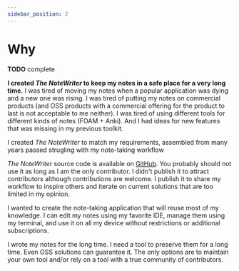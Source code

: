 ```yaml
---
sidebar_position: 2
---
```


# Why

**TODO** complete


**I created _The NoteWriter_ to keep my notes in a safe place for a very long time.** I was tired of moving my notes when a popular application was dying and a new one was rising. I was tired of putting my notes on commercial products (and OSS products with a commercial offering for the product to last is not acceptable to me neither). I was tired of using different tools for different kinds of notes (FOAM + Anki). And I had ideas for new features that was missing in my previous toolkit.

I created _The NoteWriter_ to match my requirements, assembled from many years passed strugling with my note-taking workflow

_The NoteWriter_ source code is available on [GitHub](https://github.com/julien-sobczak/the-notewriter). You probably should not use it as long as I am the only contributor. I didn't publish it to attract contributors although contributions are welcome. I publish it to share my workflow to inspire others and iterate on current solutions that are too limited in my opinion.

I wanted to create the note-taking application that will reuse most of my knowledge. I can edit my notes using my favorite IDE, manage them using my terminal, and use it on all my device without restrictions or additional subscriptions.

I wrote my notes for the long time. I need a tool to preserve them for a long time. Even OSS solutions can guarantee it. The only options are to maintain your own tool and/or rely on a tool with a true community of contributors.
